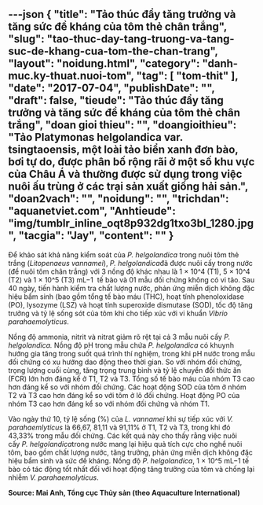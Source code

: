 ---json
{
    "title": "Tảo thúc đẩy tăng trưởng và tăng sức đề kháng của tôm thẻ chân trắng",
    "slug": "tao-thuc-day-tang-truong-va-tang-suc-de-khang-cua-tom-the-chan-trang",
    "layout": "noidung.html",
    "category": "danh-muc.ky-thuat.nuoi-tom",
    "tag": [
        "tom-thit"
    ],
    "date": "2017-07-04",
    "publishDate": "",
    "draft": false,
    "tieude": "Tảo thúc đẩy tăng trưởng và tăng sức đề kháng của tôm thẻ chân trắng",
    "doan gioi thieu": "",
    "doangioithieu": "Tảo Platymonas helgolandica var. tsingtaoensis, một loài tảo biển xanh đơn bào, bơi tự do, được phân bố rộng rãi ở một số khu vực của Châu Á và thường được sử dụng trong việc nuôi ấu trùng ở các trại sản xuất giống hải sản.",
    "doan2vach": "",
    "noidung": "",
    "trichdan": "aquanetviet.com",
    "Anhtieude": "img/tumblr_inline_oqt8p932dg1txo3bl_1280.jpg",
    "tacgia": "Jay",
    "__content__": ""
}
---
<p>Để khảo s&aacute;t khả năng kiểm so&aacute;t của&nbsp;<em>P. helgolandica</em>&nbsp;trong nu&ocirc;i t&ocirc;m thẻ trắng (<em>Litopenaeus vannamei</em>),&nbsp;<em>P. helgolandica</em>đ&atilde; được nu&ocirc;i cấy trong nước (để nu&ocirc;i t&ocirc;m ch&acirc;n trắng) với 3 nồng độ kh&aacute;c nhau l&agrave; 1 &times; 10^4 (T1), 5 &times; 10^4 (T2) v&agrave; 1 &times; 10^5 (T3) mL&minus;1 &nbsp;tế b&agrave;o v&agrave; 01 mẫu đối chứng kh&ocirc;ng c&oacute; vi tảo. Sau 40 ng&agrave;y, tiến h&agrave;nh kiểm tra chất lượng nước, phản ứng miễn dịch kh&ocirc;ng đặc hiệu bẩm sinh (bao gồm tổng tế b&agrave;o m&aacute;u (THC), hoạt t&iacute;nh phenoloxidase (PO), lysozyme (LSZ) v&agrave; hoạt t&iacute;nh superoxide dismutase (SOD), tốc độ tăng trưởng v&agrave; tỷ lệ sống s&oacute;t của t&ocirc;m khi cho tiếp x&uacute;c với vi khuẩn&nbsp;<em>Vibrio parahaemolyticus</em>.</p>

<p>Nồng độ ammonia, nitrit v&agrave; nitrat giảm r&otilde; rệt tại cả 3 mẫu nu&ocirc;i cấy&nbsp;<em>P. helgolandica.</em>&nbsp;Nồng độ pH trong mẫu chứa&nbsp;<em>P. helgolandica</em>&nbsp;c&oacute; khuynh hướng gia tăng trong suốt qu&aacute; tr&igrave;nh th&iacute; nghiệm, trong khi pH nước trong mẫu đối chứng c&oacute; xu hướng dao động theo thời gian. So với nh&oacute;m đối chứng, trọng lượng cuối c&ugrave;ng, tăng trọng trung b&igrave;nh v&agrave; tỷ lệ chuyển đổi thức ăn (FCR) lớn hơn đ&aacute;ng kể ở T1, T2 v&agrave; T3. Tổng số tế b&agrave;o m&aacute;u của nh&oacute;m T3 cao hơn đ&aacute;ng kể so với nh&oacute;m đối chứng. C&aacute;c hoạt động SOD của t&ocirc;m ở nh&oacute;m T2 v&agrave; T3 cao hơn đ&aacute;ng kể so với t&ocirc;m ở l&ocirc; đối chứng. Hoạt động PO của nh&oacute;m T3 cao hơn đ&aacute;ng kể so với nh&oacute;m đối chứng v&agrave; nh&oacute;m T1.</p>

<p>V&agrave;o ng&agrave;y thứ 10, tỷ lệ sống (%) của&nbsp;<em>L. vannamei&nbsp;</em>khi sự tiếp x&uacute;c với&nbsp;<em>V. parahaemlyticus</em>&nbsp;l&agrave; 66,67, 81,11 v&agrave; 91,11% ở T1, T2 v&agrave; T3, trong khi đ&oacute; 43,33% trong mẫu đối chứng. C&aacute;c kết quả n&agrave;y cho thấy rằng việc nu&ocirc;i cấy&nbsp;<em>P. helgolandica</em>trong nước mang lại hiệu quả t&iacute;ch cực cho nghề nu&ocirc;i t&ocirc;m, bao gồm chất lượng nước, tăng trưởng, phản ứng miễn dịch kh&ocirc;ng đặc hiệu bẩm sinh v&agrave; sức đề kh&aacute;ng. Nồng độ&nbsp;<em>P. helgolandica</em>, 1 &times; 10^5 mL&minus;1 tế b&agrave;o c&oacute; t&aacute;c động tốt nhất đối với hoạt động tăng trưởng của t&ocirc;m v&agrave; chống lại nhiễm&nbsp;<em>V. parahaemolyticus</em>.</p>

<p><strong>Source: Mai Anh, Tổng cục Thủy sản (theo Aquaculture International)</strong></p>
